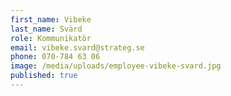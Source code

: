```yaml
---
first_name: Vibeke
last_name: Svärd
role: Kommunikatör
email: vibeke.svard@strateg.se
phone: 070-784 63 06
image: /media/uploads/employee-vibeke-svard.jpg
published: true
---
```

